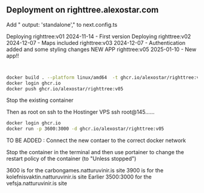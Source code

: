 ## Deployment on righttree.alexostar.com

Add " output: 'standalone'," to next.config.ts

Deploying righttree:v01 2024-11-14 - First version
Deploying righttree:v02 2024-12-07 - Maps included
righttree:v03 2024-12-07 - Authentication added and some styling changes
NEW APP
righttree:v05 2025-01-10 - New app!!

```bash


docker build . --platform linux/amd64  -t ghcr.io/alexostar/righttree:v05
docker login ghcr.io
docker push ghcr.io/alexostar/righttree:v05
```

Stop the existing container

Then as root on ssh to the Hostinger VPS
ssh root@145......

```bash
docker login ghcr.io
docker run -p 3600:3000 -d ghcr.io/alexostar/righttree:v05

```

TO BE ADDED
: Connect the new contaer to the correct docker network

Stop the container in the terminal and then use portainer to change the restart policy of the container (to "Unless stopped")

3600 is for the carbongames.natturuvinir.is site
3900 is for the kolefnisvaktin.natturuvinir.is site
Earlier 3500:3000 for the vefsja.natturuvinir.is site
